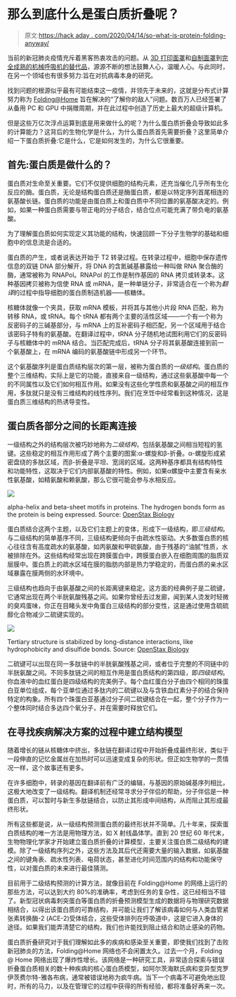 # 那么到底什么是蛋白质折叠呢？

> 原文:[https://hack aday . com/2020/04/14/so-what-is-protein-folding-anyway/](https://hackaday.com/2020/04/14/so-what-is-protein-folding-anyway/)

当前的新冠肺炎疫情充斥着黑客热衷攻击的问题。从 [3D 打印面罩](https://hackaday.com/2020/03/29/nih-approved-3d-printed-face-shield-design-for-hospitals-running-out-of-ppe/)和[自制面罩](https://hackaday.com/2020/03/18/homemade-masks-in-a-time-of-shortage/)到[完全成熟的机械呼吸机的替代品](https://hackaday.com/2020/03/23/mit-ventilator-designed-with-common-manual-resuscitator-submitted-for-fda-testing/)，源源不断的想法鼓舞人心，温暖人心。与此同时，在另一个领域也有很多努力:旨在对抗病毒本身的研究。

找到问题的根源似乎最有可能结束这一疫情，并领先于未来的，这就是分布式计算努力称为 [Folding@Home](https://hackaday.com/2020/03/22/coronavirus-and-foldinghome-more-on-how-your-computer-helps-medical-research/) 旨在解决的“了解你的敌人”问题。数百万人已经签署了从备用 PC 和 GPU 中捐赠周期，并在此过程中创造了历史上最大的超级计算机。

但是这些万亿次浮点运算到底是用来做什么的呢？为什么蛋白质折叠会导致如此多的计算能力？这背后的生物化学是什么，为什么蛋白质首先需要折叠？这里简单介绍一下蛋白质折叠:它是什么，它是如何发生的，为什么它很重要。

## 首先:蛋白质是做什么的？

蛋白质对生命至关重要。它们不仅提供细胞的结构元素，还充当催化几乎所有生化反应的酶。蛋白质，无论是结构蛋白质还是酶蛋白质，都是以特定序列首尾相连的氨基酸长链。蛋白质的功能是由蛋白质上和蛋白质中不同位置的氨基酸决定的。例如，如果一种蛋白质需要与带正电的分子结合，结合位点可能充满了带负电的氨基酸。

为了理解蛋白质如何实现定义其功能的结构，快速回顾一下分子生物学的基础和细胞中的信息流是合适的。

蛋白质的产生，或者说表达开始于 T2 转录过程。在转录过程中，细胞中保存遗传信息的双链 DNA 部分解开，将 DNA 的含氮碱基暴露给一种叫做 RNA 聚合酶的酶，通常被称为 RNAPol。RNAPol 的工作是制作基因的 RNA 拷贝或转录本。这种基因拷贝被称为信使 RNA 或 mRNA，是一种单链分子，非常适合在一个称为*翻译*的过程中指导细胞的蛋白质制造机器——核糖体。

核糖体就像一个夹具，获取 mRNA 模板，并将其与其他小片段 RNA 匹配，称为转移 RNA，或 tRNA。每个 tRNA 都有两个主要的活性区域——一个有一个称为反密码子的三碱基部分，与 mRNA 上的互补密码子相匹配，另一个区域用于结合该密码子特有的氨基酸。在翻译过程中，tRNA 分子随机地试图利用它们的反密码子与核糖体中的 mRNA 结合。当匹配完成后，tRNA 分子将其氨基酸连接到前一个氨基酸上，在 mRNA 编码的氨基酸链中形成另一个环节。

这个氨基酸序列是蛋白质结构层次的第一层，被称为蛋白质的*一级结构*。蛋白质的整个三维结构，实际上是它的功能，直接来自一级结构，通过这些氨基酸中每一个的不同属性以及它们如何相互作用。如果没有这些化学性质和氨基酸之间的相互作用，多肽就只是没有三维结构的线性序列。我们在烹饪中经常看到这种情况，这是蛋白质三维结构的热诱导变性。

## 蛋白质各部分之间的长距离连接

一级结构之外的结构层次被巧妙地称为*二级结构*，包括氨基酸之间相当短程的氢键。这些稳定的相互作用形成了两个主要的图案:α-螺旋和β-折叠。α-螺旋形成紧密盘绕的多肽区域，而β-折叠是平坦、宽阔的区域。这两种基序都具有结构特性和功能特性，这取决于它们内部氨基酸的特性。例如，如果α螺旋中主要含有亲水性氨基酸，如精氨酸和赖氨酸，那么它很可能会参与水相反应。

[![](../Images/a7325cf8bb001e6459e76f643a9727d5.png)](https://hackaday.com/wp-content/uploads/2020/04/figure-03-04-07.jpeg)

alpha-helix and beta-sheet motifs in proteins. The hydrogen bonds form as the protein is being expressed. Source: [OpenStax Biology](https://openstax.org/details/books/biology-2e/)

蛋白质结合这两个主题，以及它们主题上的变体，形成下一级结构，即*三级结构*。与二级结构的简单基序不同，三级结构更倾向于由疏水性驱动。大多数蛋白质的核心往往含有高度疏水的氨基酸，如丙氨酸和甲硫氨酸，由于残基的“油腻”性质，水被排除在外。这些结构经常出现在跨膜蛋白中，跨膜蛋白嵌入在细胞周围的脂质双层膜中。蛋白质上的疏水区域在膜的脂肪内部是热力学稳定的，而蛋白质的亲水区域暴露在膜两侧的水环境中。

三级结构也趋向于由氨基酸之间的长距离键来稳定。这方面的经典例子是二硫键，它通常出现在两个半胱氨酸残基之间。如果你曾经去过发廊，闻到某人烫发时轻微的臭鸡蛋味，你正在目睹头发中角蛋白三级结构的部分变性，这是通过使用含硫硫醇化合物减少二硫键实现的。

[![](../Images/4468b218c77f502b731f43c20f9f261c.png)](https://hackaday.com/wp-content/uploads/2020/04/0971e65ce62845a3f05154f15975cb3cdbd6c461.jpeg)

Tertiary structure is stabilized by long-distance interactions, like hydrophobicity and disulfide bonds. Source: [OpenStax Biology](https://openstax.org/details/books/biology-2e/)

二硫键可以出现在同一多肽链中的半胱氨酸残基之间，或者位于完整的不同链中的半胱氨酸之间。不同多肽链之间的相互作用是蛋白质结构的第四级，即*四级结构*。你血液中的血红蛋白是四级结构的完美例子。每个血红蛋白分子由四个相同的珠蛋白亚单位组成，每个亚单位通过多肽内的二硫键以及与含铁血红素分子的结合保持特定的构象。所有四个珠蛋白亚基通过分子间二硫键结合在一起，整个分子作为一个整体同时结合多达四个氧分子，并在需要时释放它们。

## 在寻找疾病解决方案的过程中建立结构模型

随着增长的链从核糖体中挤出，多肽链在翻译过程中开始折叠成最终形状，类似于一段伸直的记忆金属丝在加热时可以迅速变成复杂的形状。但正如生物学的一贯情况一样，这个故事还有更多。

在许多细胞中，转录的基因在翻译前有广泛的编辑，与基因的原始碱基序列相比，这极大地改变了一级结构。翻译机制还经常寻求分子伴侣的帮助，分子伴侣是一种蛋白质，可以暂时与新生多肽链结合，以防止其形成中间结构，从而阻止其形成最终形状。

所有这些都是说，从一级结构预测蛋白质的最终形状并不简单。几十年来，探索蛋白质结构的唯一方法是用物理方法，如 X 射线晶体学。直到 20 世纪 60 年代末，生物物理化学家才开始建立蛋白质折叠的计算模型，主要关注蛋白质二级结构的建模。除了一级结构序列之外，这些方法及其后代还需要大量的输入数据，如氨基酸之间的键角表、疏水性列表、电荷状态，甚至进化时间范围内的结构和功能保守性，以对蛋白质的未来进行最佳猜测。

目前用于二级结构预测的计算方法，就像目前在 Folding@Home 的网络上运行的那些方法，可以达到大约 80%的准确率，考虑到任务的复杂性，这已经相当不错了。新型冠状病毒刺突蛋白等蛋白质的折叠预测模型生成的数据将与物理研究数据相结合，以得出该蛋白质的可靠结构，并可能让我们了解该病毒如何与人类血管紧张素转换酶-2 (ACE-2)受体结合，这些受体排列在呼吸道中，这是它进入身体的途径。如果我们能弄清楚它的结构，我们也许能找到阻止结合和防止感染的药物。

蛋白质折叠研究对于我们理解如此多的疾病和感染至关重要，即使我们找到了击败新冠肺炎的方法，Folding@Home 网络也不会闲置太久。过去一个月，Folding @ Home 网络出现了爆炸性增长。该网络是一种研究工具，非常适合探索与错误折叠蛋白质相关的数十种疾病的核心蛋白质模型，如阿尔茨海默氏病和变异型克罗伊茨费尔特-雅各布病，通常被错误地称为疯牛病。当下一个病毒不可避免地出现时，所有的马力，以及在管理它的过程中获得的所有经验，都将准备好再来一次。